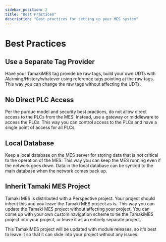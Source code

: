 ```yaml
---
sidebar_position: 2
title: "Best Practices"
description: "Best practices for setting up your MES system"
---
```


# Best Practices

## Use a Separate Tag Provider

Have your TamakiMES tag provide be raw tags, build your own UDTs with Alarming/History/whatever using reference
tags pointing at the raw tags. This way you can change the raw tags without affecting the UDTs.

## No Direct PLC Access

Per the purdue model and security best practices, do not allow direct access to the PLCs from the MES. Instead, use
a gateway or middleware to access the PLCs. This way you can control access to the PLCs and have a single point of
access for all PLCs.

## Local Database

Keep a local database on the MES server for storing data that is not critical to the operation of the MES. This way
you can keep the MES running even if the network goes down. Data in the local database can be synced to the main
database when the network comes back up.

## Inherit Tamaki MES Project

Tamaki MES is distributed with a Perspective project. Your project should inherit this and you leave the Tamaki MES
project as is. This way you can update the Tamaki MES project without affecting your project. You can come up with your
own custom navigation scheme to tie the TamakiMES project into your project, or leave it as an entirely separate
project.

This TamakiMES project will be updated with module releases, so it's best to leave it so that it can slide into your
project
without any issues.

